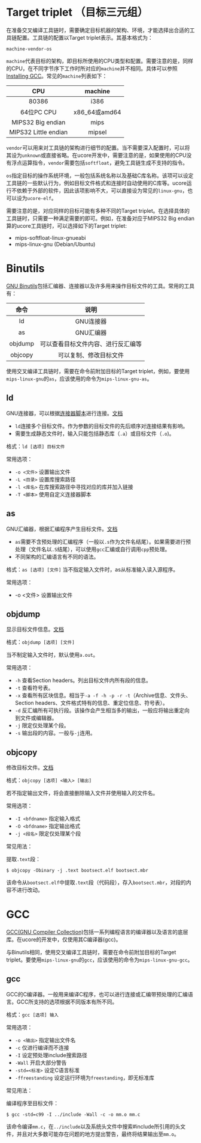 # Target triplet （目标三元组）

在准备交叉编译工具链时，需要确定目标机器的架构、环境，才能选择出合适的工具链配置。工具链的配置以Target triplet表示。其基本格式为：

```
machine-vendor-os
```

`machine`代表目标的架构，即目标所使用的CPU类型和配置。需要注意的是，同样的CPU，在不同字节序下工作时所对应的`machine`并不相同。具体可以参照[Installing GCC](https://gcc.gnu.org/install/specific.html)。常见的`machine`列表如下：

|CPU|machine|
|:-:|:-:|
|80386|i386|
|64位PC CPU|x86\_64或amd64|
|MIPS32 Big endian|mips|
|MIPS32 Little endian|mipsel|

`vendor`可以用来对工具链的架构进行细节的配置。当不需要深入配置时，可以将其设为`unknown`或直接省略。在ucore开发中，需要注意的是，如果使用的CPU没有浮点运算指令，`vendor`需要包括`softfloat`，避免工具链生成不支持的指令。

`os`指定目标的操作系统环境，一般包括系统名称以及基础C库名称。该项可以设定工具链的一些默认行为，例如目标文件格式和连接时自动使用的C库等。ucore运行不依赖于外部的软件，因此该项影响不大，可以直接设为常见的`linux-gnu`，也可以设为`ucore-elf`。

需要注意的是，对应同样的目标可能有多种不同的Target triplet。在选择具体的工具链时，只需要一种满足需要的即可。例如，在准备对应于MIPS32 Big endian算的ucore工具链时，可以选择如下的Target triplet:

* mips-softfloat-linux-gnueabi
* mips-linux-gnu (Debian/Ubuntu)

# Binutils

[GNU Binutils](https://www.gnu.org/software/binutils/)包括汇编器、连接器以及许多用来操作目标文件的工具。常用的工具有：

|命令|说明|
|:-:|:-:|
|ld|GNU连接器|
|as|GNU汇编器|
|objdump|可以查看目标文件内容、进行反汇编等|
|objcopy|可以复制、修改目标文件|

使用交叉编译工具链时，需要在命令前附加目标的Target triplet，例如，要使用`mips-linux-gnu`的`as`，应该使用的命令为`mips-linux-gnu-as`。

## ld

GNU连接器，可以根据[连接器脚本](https://sourceware.org/binutils/docs/ld/Scripts.html#Scripts)进行连接。[文档](https://sourceware.org/binutils/docs/ld/)

* `ld`连接多个目标文件。作为参数的目标文件的先后顺序对连接结果有影响。
* 需要生成静态文件时，输入只能包括静态库（`.a`）或目标文件（`.o`)。

格式：`ld [选项] 目标文件`

常用选项：

* `-o <文件>` 设置输出文件
* `-L <目录>` 设置库搜索路径
* `-l <库名>` 在库搜索路径中寻找对应的库并加入链接
* `-T <脚本>` 使用自定义连接器脚本

## as

GNU汇编器，根据汇编程序产生目标文件。[文档](https://sourceware.org/binutils/docs/as/)

* `as`需要不含预处理的汇编程序（一般以`.s`作为文件名结尾）。如果需要进行预处理（文件名以`.S`结尾），可以使用`gcc`汇编或自行调用`cpp`预处理。
* 不同架构的汇编语言有不同的语法。

格式：`as [选项] [文件]`
当不指定输入文件时，as从标准输入读入源程序。

常用选项：

* -o <文件> 设置输出文件

## objdump

显示目标文件信息。[文档](https://sourceware.org/binutils/docs/binutils/objdump.html)

格式：`objdump [选项] [文件]`

当不制定输入文件时，默认使用`a.out`。

常用选项：

* `-h` 查看Section headers。列出目标文件内所有段的信息。
* `-t` 查看符号表。
* `-x` 查看所有区块信息。相当于`-a -f -h -p -r -t`（Archive信息、文件头、Section headers、文件格式特有的信息、重定位信息、符号表）。
* `-d` 反汇编所有可执行段。该操作会产生相当多的输出，一般应将输出重定向到文件或编辑器。
* `-j` 限定仅处理某个段。
* `-s` 输出段的内容。一般与`-j`连用。

## objcopy

修改目标文件。[文档](https://sourceware.org/binutils/docs/binutils/objcopy.html)

格式：`objcopy [选项] <输入> [输出]`

若不指定输出文件，将会直接删除输入文件并使用输入的文件名。

常用选项：

* `-I <bfdname>` 指定输入格式
* `-O <bfdname>` 指定输出格式
* `-j <段名>` 限定仅处理某个段

常见用法：

提取`.text`段：

```
$ objcopy -Obinary -j .text bootsect.elf bootsect.mbr
```

该命令从`bootsect.elf`中提取`.text`段（代码段），存入`bootsect.mbr`，对段的内容不进行改动。

# GCC

[GCC(GNU Compiler Collection)](https://gcc.gnu.org/)包括一系列编程语言的编译器以及语言的底层库。在ucore的开发中，仅使用其C编译器(gcc)。

与Binutils相同，使用交叉编译工具链时，需要在命令前附加目标的Target triplet。要使用`mips-linux-gnu`的`gcc`，应该使用的命令为`mips-linux-gnu-gcc`。

## gcc

GCC的C编译器。一般用来编译C程序，也可以进行连接或汇编带预处理的汇编语言。GCC所支持的选项根据不同版本有所不同。

格式：`gcc [选项] 输入`

常用选项：

* `-o <输出>` 指定输出文件名
* `-c` 仅进行编译而不连接
* `-I` 设定预处理include搜索路径
* `-Wall` 开启大部分警告
* `-std=<标准>` 设定C语言标准
* `-ffreestanding` 设定运行环境为`freestanding`，即无标准库

常见用法：

编译程序至目标文件：

```
$ gcc -std=c99 -I ../include -Wall -c -o mm.o mm.c
```

该命令编译`mm.c`，在`../include`以及系统头文件中搜索#include所引用的头文件，并且对大多数可能存在问题的地方提出警告，最终将结果输出至`mm.o`。
